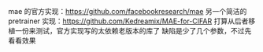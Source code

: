 mae 的官方实现：https://github.com/facebookresearch/mae
另一个简洁的 pretrainer 实现：https://github.com/Kedreamix/MAE-for-CIFAR
打算从后者移植一份来测试，官方实现写的太依赖老版本的库了
缺陷是少了几个参数，不过先看看效果